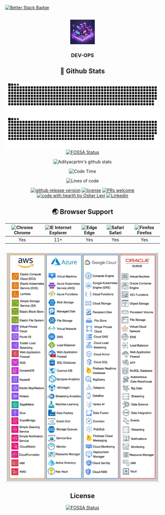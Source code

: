 [![Better Stack Badge](https://uptime.betterstack.com/status-badges/v1/monitor/rqpt.svg)](https://uptime.betterstack.com/?utm_source=status_badge)

<!-- PROJECT LOGO -->
<br />
<div align="center">
  <a href="https://main.dc6bx2cr0xgnc.amplifyapp.com">
    <img src="assets/main.png" alt="Logo" width="80" height="80">
  </a>

<h3 align="center">DEV-OPS</h3>

## 🚀 Github Stats

![github contribution grid snake animation](https://raw.githubusercontent.com/platane/platane/output/github-contribution-grid-snake-dark.svg#gh-dark-mode-only)![github contribution grid snake animation](https://raw.githubusercontent.com/platane/platane/output/github-contribution-grid-snake.svg#gh-light-mode-only)
[![FOSSA Status](https://app.fossa.com/api/projects/git%2Bgithub.com%2Fosherlevi7%2Fdev.svg?type=shield)](https://app.fossa.com/projects/git%2Bgithub.com%2Fosherlevi7%2Fdev?ref=badge_shield)
<!-- 
<details>
  <summary> :zap: Expand me</summary> -->

![Adityacprtm's github stats](https://github-readme-stats.vercel.app/api?username=osherlevi7&show_icons=true&hide_border=true&hide=contribs,prs&theme=dark "Adityacprtm's github stats")

<!--START_SECTION:waka-->
![Code Time](http://img.shields.io/badge/Code%20Time-1%2C400%20hrs%2029%20mins-blue)

![Lines of code](https://img.shields.io/badge/From%20Hello%20World%20I%27ve%20Written-137.3%20million%20lines%20of%20code-blue)



[![github release version](https://img.shields.io/github/v/release/osherlevi7/dev.svg?include_prereleases)](https://github.com/osherlevi7/dev/releases/latest) [![license](https://img.shields.io/github/license/osherlevi7/dev.svg)](https://github.com/osherlevi7/dev/blob/master/LICENSE) [![PRs welcome](https://img.shields.io/badge/PRs-welcome-ff69b4.svg)](https://github.com/osherlevi7/dev/issues?q=is%3Aissue+is%3Aopen+label%3A%22help+wanted%22) [![code with hearth by Osher Levi](https://img.shields.io/badge/%3C%2F%3E%20with%20%E2%99%A5%20by-OsherLevi-ff1414.svg)](https://github.com/osherlevi7) [![Linkedin](https://img.shields.io/static/v1?label=linkedin&message=click&color=blue)](https://www.linkedin.com/public-profile/settings?lipi=urn%3Ali%3Apage%3Ad_flagship3_profile_self_edit_contact-info%3BTPxM3fAmTQC%2BDAp3TG3Jew%3D%3D)


<!-- ## 🚩 Table of Contents

- [GitHub Action](/.github/workflows)
- [Ansible](/ansible/)
- [Compose Projects](/docker-compose/)
- [Helm-Cart Projects](/helm/)
- [Jenkins Projects](/jenkins/)
- [Selenium-Pytest Allure Project](/pytest-selenium-allure/)
- [Devops Scripts](/scripts/)
- [Applications](/services/)
- [Terroform IAC Projects](/terraform/)
- [CloudFormation IAC Projects](/cloudFormation/) -->


<!-- ## 📦 Releases -->

<!-- ###  -->

<!-- | Name | Description | -->
<!-- | --- | --- | -->
<!-- | [`@toast-ui/`](https://github.com/osherlevi7/dev/tree/master/apps/editor) | first release | -->

## 🌏 Browser Support

| <img src="https://user-images.githubusercontent.com/1215767/34348387-a2e64588-ea4d-11e7-8267-a43365103afe.png" alt="Chrome" width="16px" height="16px" /> Chrome | <img src="https://user-images.githubusercontent.com/1215767/34348590-250b3ca2-ea4f-11e7-9efb-da953359321f.png" alt="IE" width="16px" height="16px" /> Internet Explorer | <img src="https://user-images.githubusercontent.com/1215767/34348380-93e77ae8-ea4d-11e7-8696-9a989ddbbbf5.png" alt="Edge" width="16px" height="16px" /> Edge | <img src="https://user-images.githubusercontent.com/1215767/34348394-a981f892-ea4d-11e7-9156-d128d58386b9.png" alt="Safari" width="16px" height="16px" /> Safari | <img src="https://user-images.githubusercontent.com/1215767/34348383-9e7ed492-ea4d-11e7-910c-03b39d52f496.png" alt="Firefox" width="16px" height="16px" /> Firefox |
| :---------: | :---------: | :---------: | :---------: | :---------: |
| Yes | 11+ | Yes | Yes | Yes |

<br />
<div align="center">
  <a href="assets/">
    <img src="assets/cloud_services_providers.jpeg">
  </a>



## License
[![FOSSA Status](https://app.fossa.com/api/projects/git%2Bgithub.com%2Fosherlevi7%2Fdev.svg?type=large)](https://app.fossa.com/projects/git%2Bgithub.com%2Fosherlevi7%2Fdev?ref=badge_large)